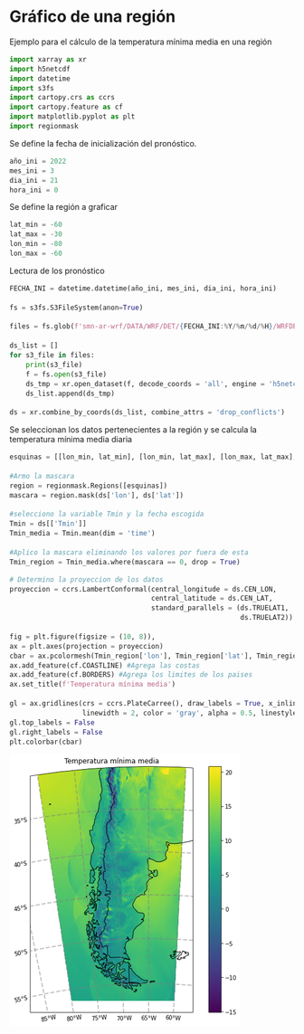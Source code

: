 # Gráfico de una región

Ejemplo para el cálculo de la temperatura mínima media en una región


```python
import xarray as xr
import h5netcdf
import datetime
import s3fs
import cartopy.crs as ccrs
import cartopy.feature as cf
import matplotlib.pyplot as plt
import regionmask
```

Se define la fecha de inicialización del pronóstico.


```python
año_ini = 2022
mes_ini = 3
dia_ini = 21
hora_ini = 0
```

Se define la región a graficar


```python
lat_min = -60
lat_max = -30
lon_min = -80
lon_max = -60
```

Lectura de los pronóstico


```python
FECHA_INI = datetime.datetime(año_ini, mes_ini, dia_ini, hora_ini)

fs = s3fs.S3FileSystem(anon=True)

files = fs.glob(f'smn-ar-wrf/DATA/WRF/DET/{FECHA_INI:%Y/%m/%d/%H}/WRFDETAR_24H_{FECHA_INI:%Y%m%d_%H}_*.nc')

ds_list = []
for s3_file in files:
    print(s3_file)
    f = fs.open(s3_file)
    ds_tmp = xr.open_dataset(f, decode_coords = 'all', engine = 'h5netcdf')
    ds_list.append(ds_tmp)

ds = xr.combine_by_coords(ds_list, combine_attrs = 'drop_conflicts')
```

Se seleccionan los datos pertenecientes a la región y se calcula la temperatura mínima media diaria


```python
esquinas = [[lon_min, lat_min], [lon_min, lat_max], [lon_max, lat_max], [lon_max, lat_min]]

#Armo la mascara
region = regionmask.Regions([esquinas])
mascara = region.mask(ds['lon'], ds['lat'])

#selecciono la variable Tmin y la fecha escogida
Tmin = ds[['Tmin']]
Tmin_media = Tmin.mean(dim = 'time')

#Aplico la mascara eliminando los valores por fuera de esta
Tmin_region = Tmin_media.where(mascara == 0, drop = True)
```


```python
# Determino la proyeccion de los datos
proyeccion = ccrs.LambertConformal(central_longitude = ds.CEN_LON, 
                                   central_latitude = ds.CEN_LAT, 
                                   standard_parallels = (ds.TRUELAT1, 
                                                         ds.TRUELAT2))

fig = plt.figure(figsize = (10, 8)), 
ax = plt.axes(projection = proyeccion)
cbar = ax.pcolormesh(Tmin_region['lon'], Tmin_region['lat'], Tmin_region['Tmin'], transform = ccrs.PlateCarree())
ax.add_feature(cf.COASTLINE) #Agrega las costas
ax.add_feature(cf.BORDERS) #Agrega los limites de los paises
ax.set_title(f'Temperatura mínima media')

gl = ax.gridlines(crs = ccrs.PlateCarree(), draw_labels = True, x_inline = False,
                  linewidth = 2, color = 'gray', alpha = 0.5, linestyle = '--')
gl.top_labels = False
gl.right_labels = False
plt.colorbar(cbar)
```

![png](../figuras/Region.png)
    

